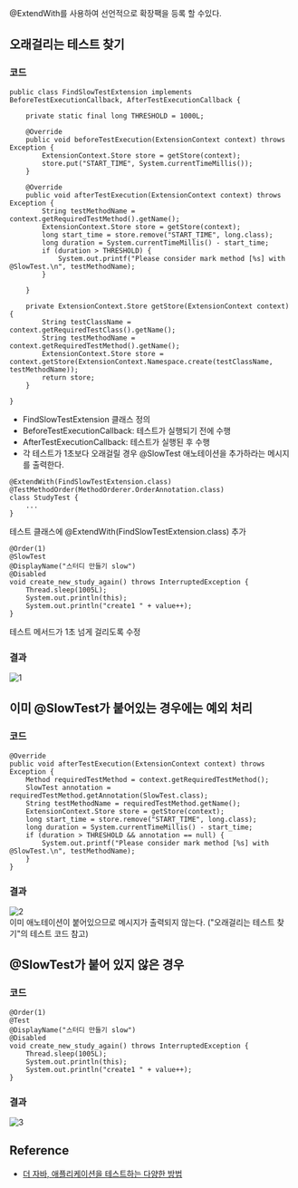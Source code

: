 \@ExtendWith를 사용하여 선언적으로 확장팩을 등록 할 수있다.

## 오래걸리는 테스트 찾기
### 코드
```
public class FindSlowTestExtension implements BeforeTestExecutionCallback, AfterTestExecutionCallback {
	
	private static final long THRESHOLD = 1000L;
	
	@Override
	public void beforeTestExecution(ExtensionContext context) throws Exception {
		ExtensionContext.Store store = getStore(context);
		store.put("START_TIME", System.currentTimeMillis());
	}

	@Override
	public void afterTestExecution(ExtensionContext context) throws Exception {
		String testMethodName = context.getRequiredTestMethod().getName();
		ExtensionContext.Store store = getStore(context);
		long start_time = store.remove("START_TIME", long.class);
		long duration = System.currentTimeMillis() - start_time;
		if (duration > THRESHOLD) {
			System.out.printf("Please consider mark method [%s] with @SlowTest.\n", testMethodName);
		}
	
	}
	
	private ExtensionContext.Store getStore(ExtensionContext context) {
		String testClassName = context.getRequiredTestClass().getName();
		String testMethodName = context.getRequiredTestMethod().getName();
		ExtensionContext.Store store = context.getStore(ExtensionContext.Namespace.create(testClassName, testMethodName));
		return store;
	}

}
```
* FindSlowTestExtension 클래스 정의
* BeforeTestExecutionCallback: 테스트가 실행되기 전에 수행
* AfterTestExecutionCallback: 테스트가 실행된 후 수행
* 각 테스트가 1초보다 오래걸릴 경우 \@SlowTest 애노테이션을 추가하라는 메시지를 출력한다.

```
@ExtendWith(FindSlowTestExtension.class)
@TestMethodOrder(MethodOrderer.OrderAnnotation.class)
class StudyTest {
    ...
}
```
테스트 클래스에 \@ExtendWith(FindSlowTestExtension.class) 추가

```
@Order(1)
@SlowTest
@DisplayName("스터디 만들기 slow")
@Disabled
void create_new_study_again() throws InterruptedException {
    Thread.sleep(1005L);
    System.out.println(this);
    System.out.println("create1 " + value++);
}
```
테스트 메서드가 1초 넘게 걸리도록 수정

### 결과
![1](https://raw.githubusercontent.com/smpark1020/tistory-smpark/master/images/%5BJUnit5%5D%20%ED%99%95%EC%9E%A5%20%EB%AA%A8%EB%8D%B8/1.PNG)


## 이미 \@SlowTest가 붙어있는 경우에는 예외 처리
### 코드
```
@Override
public void afterTestExecution(ExtensionContext context) throws Exception {
    Method requiredTestMethod = context.getRequiredTestMethod();
    SlowTest annotation = requiredTestMethod.getAnnotation(SlowTest.class);
    String testMethodName = requiredTestMethod.getName();
    ExtensionContext.Store store = getStore(context);
    long start_time = store.remove("START_TIME", long.class);
    long duration = System.currentTimeMillis() - start_time;
    if (duration > THRESHOLD && annotation == null) {
        System.out.printf("Please consider mark method [%s] with @SlowTest.\n", testMethodName);
    }
}
```

### 결과
![2](https://raw.githubusercontent.com/smpark1020/tistory-smpark/master/images/%5BJUnit5%5D%20%ED%99%95%EC%9E%A5%20%EB%AA%A8%EB%8D%B8/2.PNG)   
이미 애노테이션이 붙어있으므로 메시지가 출력되지 않는다. ("오래걸리는 테스트 찾기"의 테스트 코드 참고)

## \@SlowTest가 붙어 있지 않은 경우
### 코드
```
@Order(1)
@Test
@DisplayName("스터디 만들기 slow")
@Disabled
void create_new_study_again() throws InterruptedException {
    Thread.sleep(1005L);
    System.out.println(this);
    System.out.println("create1 " + value++);
}
```
### 결과
![3](https://raw.githubusercontent.com/smpark1020/tistory-smpark/master/images/%5BJUnit5%5D%20%ED%99%95%EC%9E%A5%20%EB%AA%A8%EB%8D%B8/3.PNG)

## Reference
* [더 자바, 애플리케이션을 테스트하는 다양한 방법](https://www.inflearn.com/course/%EA%B0%9C%EB%B0%9C%EC%9E%90-%EC%9D%B8%ED%84%B0%EB%B7%B0?inst=9746dbc4)